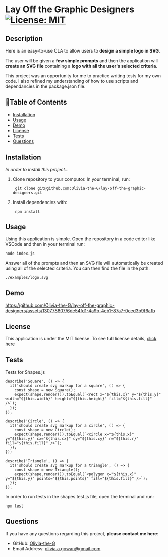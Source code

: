 # Lay Off the Graphic Designers [![License: MIT](https://img.shields.io/badge/License-MIT-yellow?style=flat-square&link=https%3A%2F%2Fopensource.org%2Flicense%2Fmit%2F)](https://opensource.org/license/mit/)

## Description 
Here is an easy-to-use CLA to allow users to **design a simple logo in SVG**. 

The user will be given a **few simple prompts** and then the application will **create an SVG file** containing a **logo with all the user's selected criteria**.

This project was an opportunity for me to practice writing tests for my own code. I also refined my understanding of how to use scripts and dependancies in the package.json file.

## 📘Table of Contents

- [Installation](#installation)
- [Usage](#usage)
- [Demo](#demo)
- [License](#license)
- [Tests](#tests)
- [Questions](#questions)

## Installation
*In order to install this project...*

1. Clone repository to your computor. In your terminal, run:

        git clone git@github.com:Olivia-the-G/lay-off-the-graphic-designers.git

2. Install dependencies with:

        npm install

## Usage
Using this application is simple. Open the repository in a code editor like VSCode and then in your terminal run:

    node index.js

Answer all of the prompts and then an SVG file will automatically be created using all of the selected criteria. You can then find the file in the path:

    ./examples/logo.svg

## Demo


https://github.com/Olivia-the-G/lay-off-the-graphic-designers/assets/130778807/6de54fd1-4a9b-4eb1-87a7-0ced3b9f6afb



## License
This application is under the MIT license. To see full license details, [click here](https://opensource.org/license/mit/)

## Tests
Tests for Shapes.js 

```
describe('Square', () => {
  it('should create svg markup for a square', () => {
    const shape = new Square();
    expect(shape.render()).toEqual(`<rect x="${this.x}" y="${this.y}" width="${this.width}" height="${this.height}" fill="${this.fill}" />`);
  });
});

describe('Circle', () => {
  it('should create svg markup for a circle', () => {
    const shape = new Circle();
    expect(shape.render()).toEqual(`<circle x="${this.x}" y="${this.y}" cx="${this.cx}" cy="${this.cy}" r="${this.r}" fill="${this.fill}" />`);
  });
});

describe('Triangle', () => {
  it('should create svg markup for a triangle', () => {
    const shape = new Triangle();
    expect(shape.render()).toEqual(`<polygon x="${this.x}" y="${this.y}" points="${this.points}" fill="${this.fill}" />`);
  });
});
```

In order to run tests in the shapes.test.js file, open the terminal and run:

    npm test

## Questions

If you have any questions regarding this project, **please contact me here**:
- GitHub: [Olivia-the-G](https://github.com/Olivia-the-G)
- Email Address: olivia.a.gowan@gmail.com
